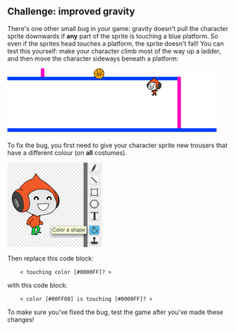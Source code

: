 ## Challenge: improved gravity

There's one other small bug in your game: gravity doesn't pull the character sprite downwards if __any__ part of the sprite is touching a blue platform. So even if the sprites head touches a platform, the sprite doesn't fall! You can test this yourself: make your character climb most of the way up a ladder, and then move the character sideways beneath a platform:

![screenshot](images/dodge-gravity-bug.png)

To fix the bug, you first need to give your character sprite new trousers that have a different colour (on __all__ costumes).

![screenshot](images/dodge-trousers.png)

Then replace this code block: 

```blocks
	< touching color [#0000FF]? >
```

with this code block:

```blocks
	< color [#00FF00] is touching [#0000FF]? >
```

To make sure you've fixed the bug, test the game after you've made these changes!

